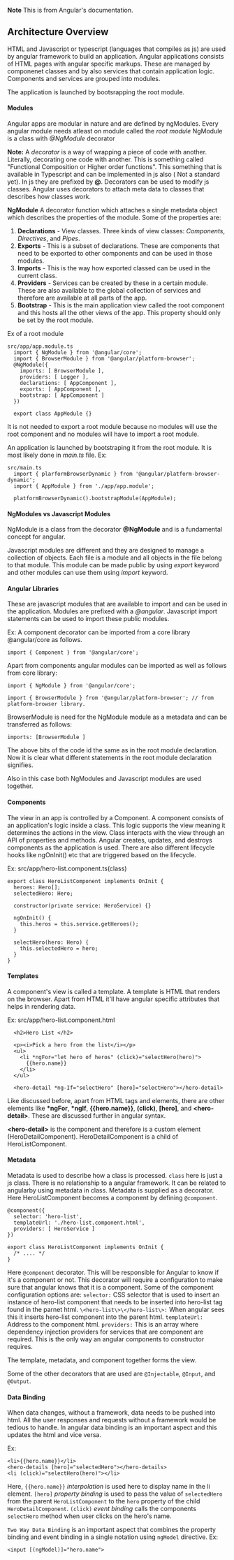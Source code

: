 **Note** This is from Angular's documentation.
## Architecture Overview
HTML and Javascript or typescript (languages that compiles as js) are used by angular framework to build an application.
Angular applications consists of HTML pages with angular specific markups. These are managed by componenet classes and by also services that contain application logic. Components and services are grouped into modules.

The application is launched by bootsrapping the root module. 

#### Modules
Angular apps are modular in nature and are defined by ngModules. Every angular module needs atleast on module called the *root module* 
NgModule is a class with *@NgModule* decorator

**Note:** A *decorator* is a way of wrapping a piece of code with another. Literally, decorating one code with another. This is something called "Functional Composition or Higher order functions". This something that is available in Typescript and can be implemented in js also ( Not a standard yet). In js they are prefixed by **@**. Decorators can be used to modify js classes. Angular uses decorators to attach meta data to classes that describes how classes work.

**NgModule** A decorator function which attaches a single  metadata object which describes the properties of the module. Some of the properties are:
1. **Declarations** - View classes. Three kinds of view classes: *Components*, *Directives*, and *Pipes*.
2. **Exports** - This is a subset of declarations. These are components that need to be exported to other components and can be used in those modules.
3. **Imports** - This is the way how exported classed can be used in the current class.
4. **Providers** - Services can be created by these in a certain module. These are also available to the global collection of services and therefore are available at all parts of the app.
5. **Bootstrap** - This is the main application view called the root component and this hosts all the other views of the app. This property should only be set by the root module.

Ex of a root module

```
src/app/app.module.ts
  import { NgModule } from '@angular/core';
  import { BrowserModule } from '@angular/platform-browser';
  @NgModule({
    imports: [ BrowserModule ],
    providers: [ Logger ],
    declarations: [ AppComponent ],
    exports: [ AppComponent ],
    bootstrap: [ AppComponent ]
  })

  export class AppModule {}
```
It is not needed to export a root module because no modules will use the root component and no modules will have to import a root module.

An application is launched by bootstraping it from the root module. It is most likely done in *main.ts* file.
Ex:
```
src/main.ts
  import { plarformBrowserDynamic } from '@angular/platform-browser-dynamic';
  import { AppModule } from './app/app.module';

  platformBrowserDynamic().bootstrapModule(AppModule);
```

#### NgModules vs Javascript Modules
NgModule is a class from the decorator **@NgModule** and is a fundamental concept for angular.

Javascript modules are different and they are designed to manage a collection of objects. Each file is a module and all objects in the file belong to that module. This module can be made public by using *export* keyword and other modules can use them using *import* keyword. 

#### Angular Libraries
These are javascript modules that are available to import and can be used in the application. Modules are prefixed with a *@angular*. Javascript import statements can be used to import these public modules.

Ex:
A component decorator can be imported from a core library @angular/core as follows.
```
import { Component } from '@angular/core';
```

Apart from components angular modules can be imported as well as follows from core library:
```
import { NgModule } from '@angular/core';

import { BrowserModule } from '@angular/platform-browser'; // from platform-browser library.
```
BrowserModule is need for the NgModule module as a metadata and can be transferred as follows:

`imports: [BrowserModule ]`

The above bits of the code id the same as in the root module declaration. Now it is clear what different statements in the root module declaration signifies.

Also in this case both NgModules and Javascript modules are used together.

#### Components
The view in an app is controlled by a Component. A component consists of an application's logic inside a class. This logic supports the view meaning it determines the actions in the view. Class interacts with the view through an API of properties and methods.
Angular creates, updates, and destroys components as the application is used. There are also different lifecycle hooks like ngOnInit() etc that are triggered based on the lifecycle.

Ex: src/app/hero-list.component.ts(class)
```
export class HeroListComponent implements OnInit {
  heroes: Hero[];
  selectedHero: Hero;

  constructor(private service: HeroService) {}

  ngOnInit() {
    this.heros = this.service.getHeroes();
  }

  selectHero(hero: Hero) {
    this.selectedHero = hero;
  }
}
```

#### Templates
A component's view  is called a template. A template is HTML that renders on the browser. Apart from HTML it'll have angular specific attributes that helps in rendering data.

Ex: src/app/hero-list.component.html
```
  <h2>Hero List </h2>

  <p><i>Pick a hero from the list</i></p>
  <ul>
    <li *ngFor="let hero of heros" (click)="selectHero(hero)">
      {{hero.name}}
    </li>
  </ul>

  <hero-detail *ng-If="selectHero" [hero]="selectHero"></hero-detail>
```

Like discussed before, apart from HTML tags and elements, there are other elements like **\*ngFor**, **\*ngIf**, **{{hero.name}}**, **(click)**, **[hero]**, and **\<hero-detail\>**. These are discussed further in angular syntax.

**\<hero-detail\>** is the component and therefore is a custom element (HeroDetailComponent).
HeroDetailComponent is a child of HeroListComponent.

#### Metadata
Metadata is used to describe how a class is processed.
`class` here is just a js class. There is no relationship to a angular framework. It can be related to angularby using metadata in class. Metadata is supplied as a decorator. Here HeroListComponent becomes a component by defining `@component`.

```
@component({
  selector: 'hero-list',
  templateUrl: './hero-list.component.html',
  providers: [ HeroService ]
})

export class HeroListComponent implements OnInit {
  /* .... */
}
```
Here `@component` decorator. This will be responsible for Angular to know if it's a component or not. This decorator will require a configuration to make sure that angular knows that it is a component. Some of the component configuration options are:
`selector:` CSS selector that is used to insert an instance of hero-list component that needs to be inserted into hero-list tag found in the parnet html.
`\<hero-list\>\</hero-list\>:` When angular sees this it inserts hero-list component into the parent html.
`templateUrl:` Address to the component html.
`providers:` This is an array where dependency injection providers for services that are component are required. This is the only way an angular components to constructor requires.

The template, metadata, and component together forms the view.

Some of the other decorators that are used are `@Injectable`, `@Input`, and `@Output`.

#### Data Binding
When data changes, without a framework, data needs to be pushed into html. All the user responses and requests without a framework would be tedious to handle. In angular data binding is an important aspect and this updates the html and vice versa.

Ex:
```
<li>{{hero.name}}</li>
<hero-details [hero]="selectedHero"></hero-details>
<li (click)="selectHero(hero)"></li>
```

Here, `{{hero.name}}` *interpolation* is used here to display name in the li element.
`[hero]` *property binding* is used to pass the value of `selectedHero` from the parent `HeroListComponent` to the `hero` property of the child `HeroDetailComponent`.
`(click)` *event binding* calls the components `selectHero` method when user clicks on the hero's name.

`Two Way Data Binding` is an important aspect that combines the property binding and event binding in a single notation using `ngModel` directive. 
Ex:
```
<input [(ngModel)]="hero.name">
```
